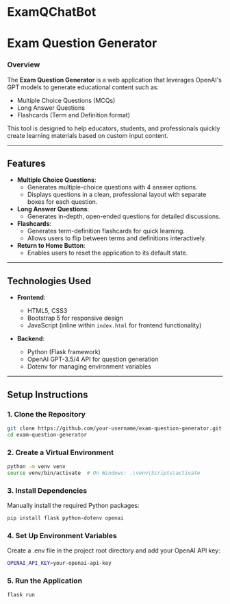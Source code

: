 # ExamQChatBot

# Exam Question Generator

### **Overview**
The **Exam Question Generator** is a web application that leverages OpenAI's GPT models to generate educational content such as:
- Multiple Choice Questions (MCQs)
- Long Answer Questions
- Flashcards (Term and Definition format)

This tool is designed to help educators, students, and professionals quickly create learning materials based on custom input content.

---

## **Features**
- **Multiple Choice Questions**:
  - Generates multiple-choice questions with 4 answer options.
  - Displays questions in a clean, professional layout with separate boxes for each question.
- **Long Answer Questions**:
  - Generates in-depth, open-ended questions for detailed discussions.
- **Flashcards**:
  - Generates term-definition flashcards for quick learning.
  - Allows users to flip between terms and definitions interactively.
- **Return to Home Button**:
  - Enables users to reset the application to its default state.

---

## **Technologies Used**
- **Frontend**:
  - HTML5, CSS3
  - Bootstrap 5 for responsive design
  - JavaScript (inline within `index.html` for frontend functionality)

- **Backend**:
  - Python (Flask framework)
  - OpenAI GPT-3.5/4 API for question generation
  - Dotenv for managing environment variables

---

## **Setup Instructions**

### **1. Clone the Repository**
```bash
git clone https://github.com/your-username/exam-question-generator.git
cd exam-question-generator
```

### **2. Create a Virtual Environment**
```bash
python -m venv venv
source venv/bin/activate  # On Windows: .\venv\Scripts\activate
```


### **3. Install Dependencies**
Manually install the required Python packages:
```bash
pip install flask python-dotenv openai
```

### **4. Set Up Environment Variables**
Create a .env file in the project root directory and add your OpenAI API key:
```bash
OPENAI_API_KEY=your-openai-api-key
```

### **5. Run the Application**
```bash
flask run
```

